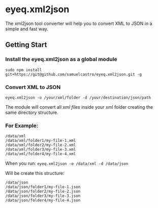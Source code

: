 # eyeq.xml2json
The xml2json tool converter will help you to convert XML to JSON in a simple and fast way.

## Getting Start ##

### Install the eyeq.xml2json as a global module ###

```
sudo npm install git+https://git@github.com/samuelcastro/eyeq.xml2json.git -g
```

### Convert XML to JSON ###

```
eyeq.xml2json -o /your/xml/folder -d /your/destination/json/path
```

The module will convert all _xml files_ inside your xml folder creating the same directory structure.

### For Example: ###

```
/data/xml
/data/xml/folder1/my-file-1.xml
/data/xml/folder2/my-file-2.xml
/data/xml/folder3/my-file-3.xml
/data/xml/folder4/my-file-4.xml
```

When you run: `eyeq.xml2json -o /data/xml -d /data/json`

Will be create this structure:

```
/data/json
/data/json/folder1/my-file-1.json
/data/json/folder2/my-file-2.json
/data/json/folder3/my-file-3.json
/data/json/folder4/my-file-4.json
```

